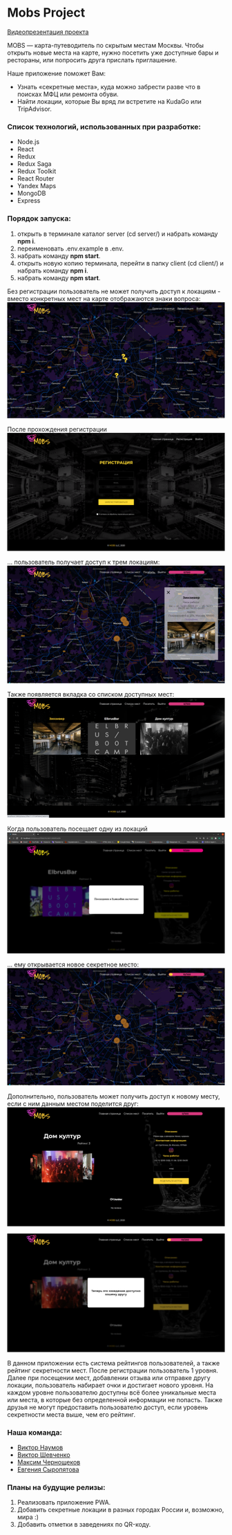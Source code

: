 # Mobs Project

[Видеопрезентация проекта](https://www.youtube.com/watch?v=1YHSzK1BT7E&t=1800s&ab_channel=ElbrusCodingBootcamp)

MOBS — карта-путеводитель по скрытым местам Москвы. Чтобы открыть новые места на карте, нужно посетить уже доступные бары и рестораны, или попросить друга прислать приглашение. 

Наше приложение поможет Вам:
- Узнать «секретные места», куда можно забрести разве что в поисках МФЦ или ремонта обуви.
- Найти локации, которые Вы вряд ли встретите на KudaGo или TripAdvisor.

### Список технологий, использованных при разработке:

* Node.js
* React
* Redux
* Redux Saga
* Redux Toolkit
* React Router
* Yandex Maps
* MongoDB
* Express

### Порядок запуска:
1. открыть в терминале каталог server (cd server/) и набрать команду **npm i**.
2. переименовать .env.example в .env.
3. набрать команду **npm start**.
4. открыть новую копию терминала, перейти в папку client (cd client/) и набрать команду **npm i**.
5. набрать команду **npm start**.

Без регистрации пользователь не может получить доступ к локациям - вместо конкретных мест на карте отображаются знаки вопроса:
![alt text](client/public/img/screenshots/1.png)

После прохождения регистрации
![alt text](client/public/img/screenshots/2.png)

... пользователь получает доступ к трем локациям:
![alt text](client/public/img/screenshots/3.png)

Также появляется вкладка со списком доступных мест:
![alt text](client/public/img/screenshots/4.png)

Когда пользователь посещает одну из локаций
![alt text](client/public/img/screenshots/5.png)

... ему открывается новое секретное место:
![alt text](client/public/img/screenshots/6.png)

Дополнительно, пользователь может получить доступ к новому месту, если с ним данным местом поделится друг:
![alt text](client/public/img/screenshots/7.png)

![alt text](client/public/img/screenshots/8.png)

В данном приложении есть система рейтингов пользователей, а также рейтинг секретности мест. После регистрации пользователь 1 уровня. 
Далее при посещении мест, добавлении отзыва или отправке другу локации, пользователь набирает очки и достигает нового уровня. 
На каждом уровне пользователю доступны всё более уникальные места или места, в которые без определенной информации не попасть. 
Также друзья не могут предоставить пользователю доступ, если уровень секретности места выше, чем его рейтинг.

### Наша команда:
* [Виктор Наумов](https://github.com/jetpack024)
* [Виктор Шевченко](https://github.com/tityocheck)
* [Максим Чернощеков](https://github.com/maxche86)
* [Евгения Сыропятова](https://github.com/Marvelanda)

### Планы на будущие релизы:

1. Реализовать приложение PWA.
2. Добавить секретные локации в разных городах России и, возможно, мира :)
3. Добавить отметки в заведениях по QR-коду.
